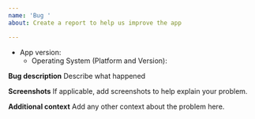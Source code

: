 ```yaml
---
name: 'Bug '
about: Create a report to help us improve the app

---
```


* App version: 
  * Operating System (Platform and Version): 

**Bug description**
Describe what happened

**Screenshots**
If applicable, add screenshots to help explain your problem.

**Additional context**
Add any other context about the problem here.
